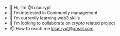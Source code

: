 - 👋 Hi, I’m @Lolucrypt
- 👀 I’m interested in Community management
- 🌱 I’m currently learning web3 skills
- 💞️ I’m looking to collaborate on crypto related project
- 📫 How to reach me lolucrypt@gmail.com

<!---
Lolucrypt/Lolucrypt is a ✨ special ✨ repository because its `README.md` (this file) appears on your GitHub profile.
You can click the Preview link to take a look at your changes.
--->
